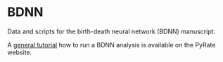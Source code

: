 # BDNN

Data and scripts for the birth-death neural network (BDNN) manuscript.

A [general tutorial](https://github.com/dsilvestro/PyRate/blob/master/tutorials/pyrate_tutorial_bdnn.md) how to run a BDNN analysis is available on the PyRate website.


